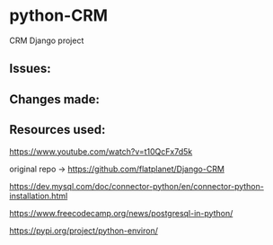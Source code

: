 # python-CRM
CRM Django project

## Issues:

## Changes made:



## Resources used:

https://www.youtube.com/watch?v=t10QcFx7d5k

original repo -> https://github.com/flatplanet/Django-CRM

https://dev.mysql.com/doc/connector-python/en/connector-python-installation.html

https://www.freecodecamp.org/news/postgresql-in-python/

https://pypi.org/project/python-environ/